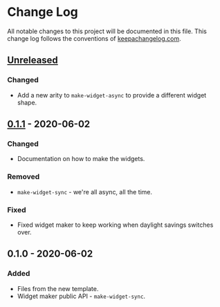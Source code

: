 # Change Log
All notable changes to this project will be documented in this file. This change log follows the conventions of [keepachangelog.com](http://keepachangelog.com/).

## [Unreleased]
### Changed
- Add a new arity to `make-widget-async` to provide a different widget shape.

## [0.1.1] - 2020-06-02
### Changed
- Documentation on how to make the widgets.

### Removed
- `make-widget-sync` - we're all async, all the time.

### Fixed
- Fixed widget maker to keep working when daylight savings switches over.

## 0.1.0 - 2020-06-02
### Added
- Files from the new template.
- Widget maker public API - `make-widget-sync`.

[Unreleased]: https://github.com/your-name/clj-pdfbooklet/compare/0.1.1...HEAD
[0.1.1]: https://github.com/your-name/clj-pdfbooklet/compare/0.1.0...0.1.1
